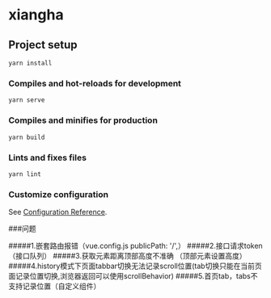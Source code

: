 # xiangha

## Project setup
```
yarn install
```

### Compiles and hot-reloads for development
```
yarn serve
```

### Compiles and minifies for production
```
yarn build
```

### Lints and fixes files
```
yarn lint
```

### Customize configuration
See [Configuration Reference](https://cli.vuejs.org/config/).

###问题

#####1.嵌套路由报错（vue.config.js  publicPath: '/',）
#####2.接口请求token（接口队列）
#####3.获取元素距离顶部高度不准确 （顶部元素设置高度）
#####4.history模式下页面tabbar切换无法记录scroll位置(tab切换只能在当前页面记录位置切换,浏览器返回可以使用scrollBehavior)
#####5.首页tab，tabs不支持记录位置（自定义组件）
